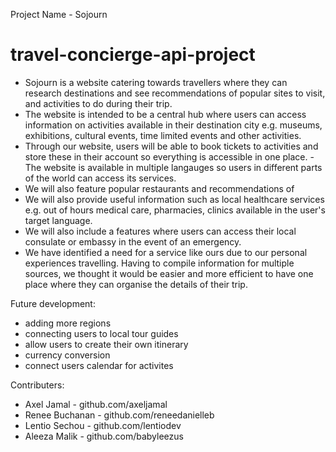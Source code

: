 Project Name - Sojourn

# travel-concierge-api-project
- Sojourn is a website catering towards travellers where they can research destinations and see recommendations of popular sites to visit, and activities to do during their trip.
- The website is intended to be a central hub where users can access information on activities available in their destination city e.g. museums, exhibitions, cultural events, time limited events and other activities. 
- Through our website, users will be able to book tickets to activities and store these in their account so everything is accessible in one place. 
-The website is available in multiple langauges so users in different parts of the world can access its services.
- We will also feature popular restaurants and recommendations of 
- We will also provide useful information such as local healthcare services e.g. out of hours medical care, pharmacies, clinics available in the user's target language. 
- We will also include a features where users can access their local consulate or embassy in the event of an emergency. 
- We have identified a need for a service like ours due to our personal experiences travelling. Having to compile information for multiple sources, we thought it would be easier and more efficient to have one place where they can organise the details of their trip.
 
Future development:
- adding more regions 
- connecting users to local tour guides 
- allow users to create their own itinerary 
- currency conversion 
- connect users calendar for activites  
  
Contributers: 
- Axel Jamal - github.com/axeljamal
- Renee Buchanan - github.com/reneedanielleb
- Lentio Sechou - github.com/lentiodev
- Aleeza Malik - github.com/babyleezus
